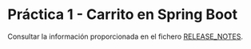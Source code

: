 # Práctica 1 - Carrito en Spring Boot

Consultar la información proporcionada en el fichero [RELEASE_NOTES](./RELEASE_NOTES.md).
